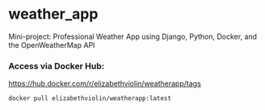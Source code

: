 # weather_app
Mini-project: Professional Weather App using Django, Python, Docker, and the OpenWeatherMap API

### Access via Docker Hub:

https://hub.docker.com/r/elizabethviolin/weatherapp/tags


```docker pull elizabethviolin/weatherapp:latest```

